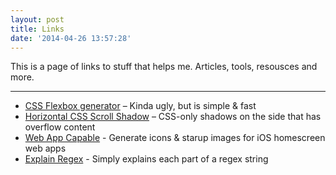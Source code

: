 ```yaml
---
layout: post
title: Links
date: '2014-04-26 13:57:28'
---
```


This is a page of links to stuff that helps me. Articles, tools, resousces and more.

---

* [CSS Flexbox generator](http://demo.agektmr.com/flexbox/) – Kinda ugly, but is simple & fast
* [Horizontal CSS Scroll Shadow](http://sa.ndropad.in/2013/04/03/horizontal-css-scroll-shadow.html) – CSS-only shadows on the side that has overflow content
* [Web App Capable](http://webappcapable.com) - Generate icons & starup images for iOS homescreen web apps
* [Explain Regex](http://rick.measham.id.au/paste/explain.pl) - Simply explains each part of a regex string